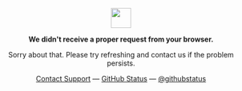 <p align="center">
    <img width="40" src="https://enterprise.github.com/assets/spinners/octocat-spinner-128-26a44333917854c6794d55eac947b1277fced54f1f60c5df5d93431db8753bc5.gif"">
    <p align="center">
        <strong>We didn't receive a proper request from your browser.</strong>
    </p>
    <p align="center">
        Sorry about that. Please try refreshing and contact us if the problem persists.
    </p>
    <p align="center">
        <a href="https://support.github.com/">Contact Support</a>
        —
        <a href="https://www.githubstatus.com/">GitHub Status</a>
        —
        <a href="https://twitter.com/githubstatus">@githubstatus</a>
    </p>
</p>
